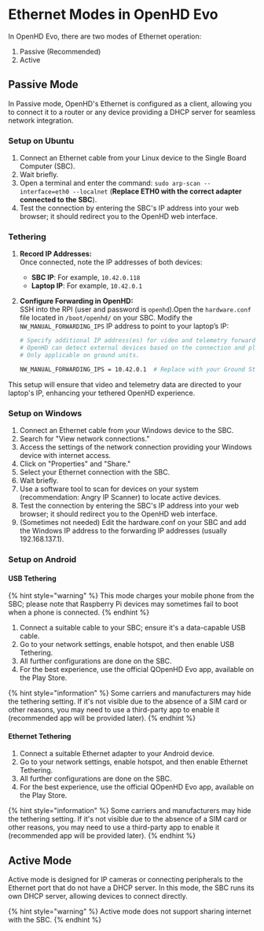 # Ethernet Modes in OpenHD Evo

In OpenHD Evo, there are two modes of Ethernet operation:

1. Passive (Recommended)
2. Active

## Passive Mode

In Passive mode, OpenHD's Ethernet is configured as a client, allowing you to connect it to a router or any device providing a DHCP server for seamless network integration.

### Setup on Ubuntu

1. Connect an Ethernet cable from your Linux device to the Single Board Computer (SBC).
2. Wait briefly.
3. Open a terminal and enter the command: `sudo arp-scan --interface=eth0 --localnet` (**Replace ETH0 with the correct adapter connected to the SBC**).
4. Test the connection by entering the SBC's IP address into your web browser; it should redirect you to the OpenHD web interface.
### Tethering

1. **Record IP Addresses:**  
   Once connected, note the IP addresses of both devices:
   - **SBC IP**: For example, `10.42.0.118`
   - **Laptop IP**: For example, `10.42.0.1`
   
2. **Configure Forwarding in OpenHD:**  
   SSH into the RPI (user and password is `openhd`).Open the `hardware.conf` file located in `/boot/openhd/` on your SBC. Modify the `NW_MANUAL_FORWARDING_IPS` IP address to point to your laptop’s IP:

   ```bash
   # Specify additional IP address(es) for video and telemetry forwarding.
   # OpenHD can detect external devices based on the connection and platform.
   # Only applicable on ground units.

   NW_MANUAL_FORWARDING_IPS = 10.42.0.1  # Replace with your Ground Station IP (laptop)
   ```

This setup will ensure that video and telemetry data are directed to your laptop's IP, enhancing your tethered OpenHD experience.

### Setup on Windows

1. Connect an Ethernet cable from your Windows device to the SBC.
2. Search for "View network connections."
3. Access the settings of the network connection providing your Windows device with internet access.
4. Click on "Properties" and "Share."
5. Select your Ethernet connection with the SBC.
6. Wait briefly.
7. Use a software tool to scan for devices on your system (recommendation: Angry IP Scanner) to locate active devices.
8. Test the connection by entering the SBC's IP address into your web browser; it should redirect you to the OpenHD web interface.
9. (Sometimes not needed) Edit the hardware.conf on your SBC and add the Windows IP address to the forwarding IP addresses (usually 192.168.137.1).

### Setup on Android

#### USB Tethering

{% hint style="warning" %}
This mode charges your mobile phone from the SBC; please note that Raspberry Pi devices may sometimes fail to boot when a phone is connected.
{% endhint %}

1. Connect a suitable cable to your SBC; ensure it's a data-capable USB cable.
2. Go to your network settings, enable hotspot, and then enable USB Tethering.
3. All further configurations are done on the SBC.
4. For the best experience, use the official QOpenHD Evo app, available on the Play Store.

{% hint style="information" %}
Some carriers and manufacturers may hide the tethering setting. If it's not visible due to the absence of a SIM card or other reasons, you may need to use a third-party app to enable it (recommended app will be provided later).
{% endhint %}

#### Ethernet Tethering

1. Connect a suitable Ethernet adapter to your Android device.
2. Go to your network settings, enable hotspot, and then enable Ethernet Tethering.
3. All further configurations are done on the SBC.
4. For the best experience, use the official QOpenHD Evo app, available on the Play Store.

{% hint style="information" %}
Some carriers and manufacturers may hide the tethering setting. If it's not visible due to the absence of a SIM card or other reasons, you may need to use a third-party app to enable it (recommended app will be provided later).
{% endhint %}

## Active Mode

Active mode is designed for IP cameras or connecting peripherals to the Ethernet port that do not have a DHCP server. In this mode, the SBC runs its own DHCP server, allowing devices to connect directly.

{% hint style="warning" %}
Active mode does not support sharing internet with the SBC.
{% endhint %}
